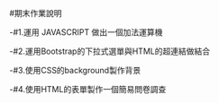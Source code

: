 #期末作業說明

-#1.運用 JAVASCRIPT 做出一個加法運算機

-#2.運用Bootstrap的下拉式選單與HTML的超連結做結合

-#3.使用CSS的background製作背景

-#4.使用HTML的表單製作一個簡易問卷調查
